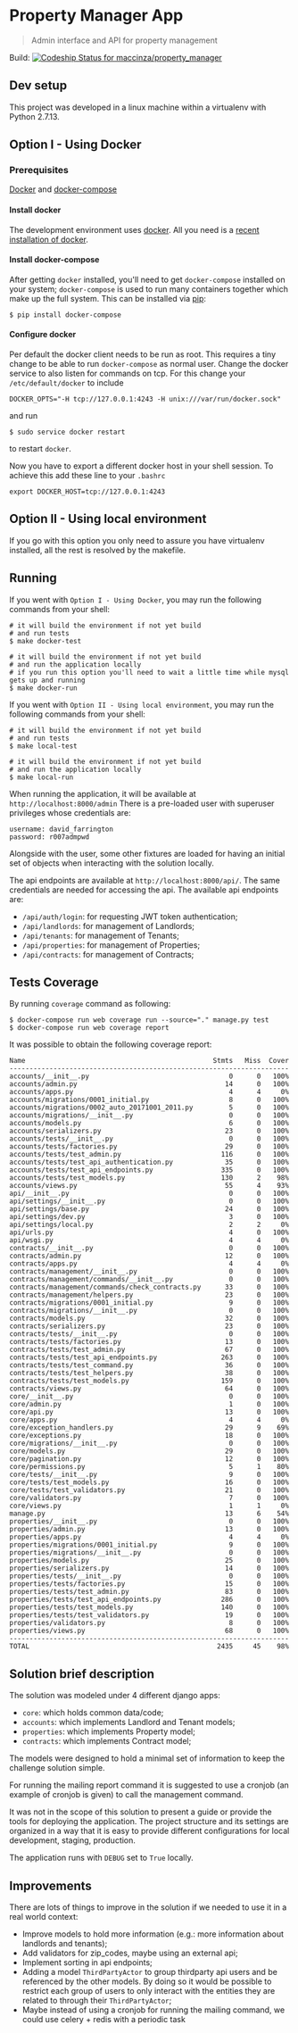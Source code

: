 # Property Manager App
> Admin interface and API for property management

Build: [ ![Codeship Status for maccinza/property_manager](https://app.codeship.com/projects/88af9b80-8145-0135-b235-1235e5a37f40/status?branch=master)](https://app.codeship.com/projects/246904)


## Dev setup

This project was developed in a linux machine within a virtualenv with Python 2.7.13.

## Option I - Using Docker

### Prerequisites

[Docker](https://www.docker.com/) and [docker-compose](https://docs.docker.com/compose/)

#### Install docker

The development environment uses [docker](https://docs.docker.com/userguide/).
All you need is a [recent installation of docker](https://docs.docker.com/installation/#installation).

#### Install docker-compose

After getting ``docker`` installed, you'll need to get ``docker-compose`` installed
on your system; ``docker-compose`` is used to run many containers together which make
up the full system. This can be installed via [pip](https://pypi.python.org/pypi/pip):

```
$ pip install docker-compose
```

#### Configure docker

Per default the docker client needs to be run as root. This requires a tiny change to be able to
run `docker-compose` as normal user. Change the docker service to also listen for commands on tcp. For this change your `/etc/default/docker`
to include

```
DOCKER_OPTS="-H tcp://127.0.0.1:4243 -H unix:///var/run/docker.sock"
```

and run

```
$ sudo service docker restart
```

to restart ``docker``.

Now you have to export a different docker host in your shell session. To achieve this
add these line to your ``.bashrc``
```
export DOCKER_HOST=tcp://127.0.0.1:4243
```

## Option II - Using local environment

If you go with this option you only need to assure you have virtualenv installed, all the rest is resolved by the makefile.


## Running

If you went with `Option I - Using Docker`, you may run the following commands from your shell:

```
# it will build the environment if not yet build
# and run tests
$ make docker-test
```

```
# it will build the environment if not yet build
# and run the application locally
# if you run this option you'll need to wait a little time while mysql gets up and running
$ make docker-run
```

If you went with `Option II - Using local environment`, you may run the following commands from your shell:
```
# it will build the environment if not yet build
# and run tests
$ make local-test
```

```
# it will build the environment if not yet build
# and run the application locally
$ make local-run
```

When running the application, it will be available at `http://localhost:8000/admin`
There is a pre-loaded user with superuser privileges whose credentials are:

```
username: david_farrington
password: r007admpwd
```

Alongside with the user, some other fixtures are loaded for having an initial
set of objects when interacting with the solution locally.

The api endpoints are available at `http://localhost:8000/api/`. The same credentials are needed
for accessing the api.
The available api endpoints are:

- `/api/auth/login`: for requesting JWT token authentication;
- `/api/landlords`: for management of Landlords;
- `/api/tenants`: for management of Tenants;
- `/api/properties`: for management of Properties;
- `/api/contracts`: for management of Contracts;

## Tests Coverage

By running `coverage` command as following:

```
$ docker-compose run web coverage run --source="." manage.py test
$ docker-compose run web coverage report
```

It was possible to obtain the following coverage report:

```
Name                                               Stmts   Miss  Cover
----------------------------------------------------------------------
accounts/__init__.py                                   0      0   100%
accounts/admin.py                                     14      0   100%
accounts/apps.py                                       4      4     0%
accounts/migrations/0001_initial.py                    8      0   100%
accounts/migrations/0002_auto_20171001_2011.py         5      0   100%
accounts/migrations/__init__.py                        0      0   100%
accounts/models.py                                     6      0   100%
accounts/serializers.py                               23      0   100%
accounts/tests/__init__.py                             0      0   100%
accounts/tests/factories.py                           29      0   100%
accounts/tests/test_admin.py                         116      0   100%
accounts/tests/test_api_authentication.py             35      0   100%
accounts/tests/test_api_endpoints.py                 335      0   100%
accounts/tests/test_models.py                        130      2    98%
accounts/views.py                                     55      4    93%
api/__init__.py                                        0      0   100%
api/settings/__init__.py                               0      0   100%
api/settings/base.py                                  24      0   100%
api/settings/dev.py                                    3      0   100%
api/settings/local.py                                  2      2     0%
api/urls.py                                            4      0   100%
api/wsgi.py                                            4      4     0%
contracts/__init__.py                                  0      0   100%
contracts/admin.py                                    12      0   100%
contracts/apps.py                                      4      4     0%
contracts/management/__init__.py                       0      0   100%
contracts/management/commands/__init__.py              0      0   100%
contracts/management/commands/check_contracts.py      33      0   100%
contracts/management/helpers.py                       23      0   100%
contracts/migrations/0001_initial.py                   9      0   100%
contracts/migrations/__init__.py                       0      0   100%
contracts/models.py                                   32      0   100%
contracts/serializers.py                              23      0   100%
contracts/tests/__init__.py                            0      0   100%
contracts/tests/factories.py                          13      0   100%
contracts/tests/test_admin.py                         67      0   100%
contracts/tests/test_api_endpoints.py                263      0   100%
contracts/tests/test_command.py                       36      0   100%
contracts/tests/test_helpers.py                       38      0   100%
contracts/tests/test_models.py                       159      0   100%
contracts/views.py                                    64      0   100%
core/__init__.py                                       0      0   100%
core/admin.py                                          1      0   100%
core/api.py                                           13      0   100%
core/apps.py                                           4      4     0%
core/exception_handlers.py                            29      9    69%
core/exceptions.py                                    18      0   100%
core/migrations/__init__.py                            0      0   100%
core/models.py                                        29      0   100%
core/pagination.py                                    12      0   100%
core/permissions.py                                    5      1    80%
core/tests/__init__.py                                 9      0   100%
core/tests/test_models.py                             16      0   100%
core/tests/test_validators.py                         21      0   100%
core/validators.py                                     7      0   100%
core/views.py                                          1      1     0%
manage.py                                             13      6    54%
properties/__init__.py                                 0      0   100%
properties/admin.py                                   13      0   100%
properties/apps.py                                     4      4     0%
properties/migrations/0001_initial.py                  9      0   100%
properties/migrations/__init__.py                      0      0   100%
properties/models.py                                  25      0   100%
properties/serializers.py                             14      0   100%
properties/tests/__init__.py                           0      0   100%
properties/tests/factories.py                         15      0   100%
properties/tests/test_admin.py                        83      0   100%
properties/tests/test_api_endpoints.py               286      0   100%
properties/tests/test_models.py                      140      0   100%
properties/tests/test_validators.py                   19      0   100%
properties/validators.py                               8      0   100%
properties/views.py                                   68      0   100%
----------------------------------------------------------------------
TOTAL                                               2435     45    98%
```

## Solution brief description

The solution was modeled under 4 different django apps:

- `core`: which holds common data/code;
- `accounts`: which implements Landlord and Tenant models;
- `properties`: which implements Property model;
- `contracts`: which implements Contract model;

The models were designed to hold a minimal set of information to keep the challenge solution simple.

For running the mailing report command it is suggested to use a cronjob (an example of cronjob is given)
to call the management command.

It was not in the scope of this solution to present a guide or provide the tools for deploying the application.
The project structure and its settings are organized in a way that it is easy to provide different configurations for
local development, staging, production.

The application runs with `DEBUG` set to `True` locally.


## Improvements

There are lots of things to improve in the solution if we needed to use it in a real world context:

- Improve models to hold more information (e.g.: more information about landlords and tenants);
- Add validators for zip_codes, maybe using an external api;
- Implement sorting in api endpoints;
- Adding a model `ThirdPartyActor` to group thirdparty api users and be referenced by the other models.
 By doing so it would be possible to restrict each group of users to only interact with the entities they are
 related to through their `ThirdPartyActor`;
- Maybe instead of using a cronjob for running the mailing command, we could use celery + redis with a periodic task

